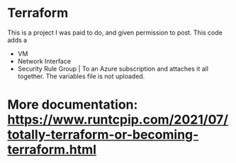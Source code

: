 # Terraform
 This is a project I was paid to do, and given permission to post. This code adds a
* VM
* Network Interface
* Security Rule Group
| To an Azure subscription and attaches it all together.
The variables file is not uploaded.
# More documentation: https://www.runtcpip.com/2021/07/totally-terraform-or-becoming-terraform.html
